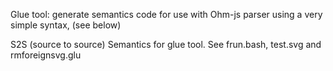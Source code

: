 Glue tool: generate semantics code for use with Ohm-js parser
using a very simple syntax, (see below)

S2S (source to source) Semantics for glue tool.
See frun.bash, test.svg and rmforeignsvg.glu


